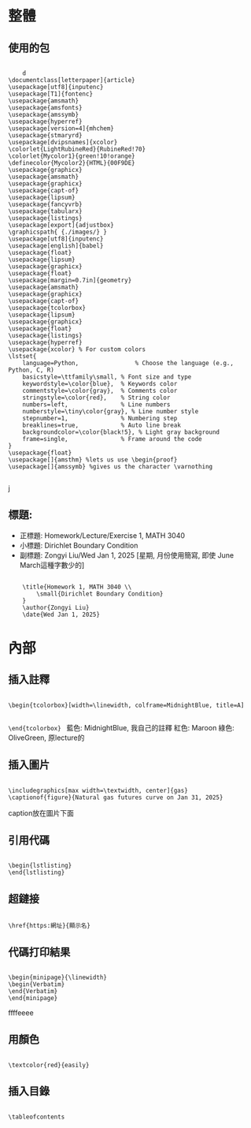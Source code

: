 # 整體
## 使用的包
<code>
	d
\documentclass[letterpaper]{article} 
\usepackage[utf8]{inputenc}
\usepackage[T1]{fontenc}
\usepackage{amsmath}
\usepackage{amsfonts}
\usepackage{amssymb}
\usepackage{hyperref}
\usepackage[version=4]{mhchem}
\usepackage{stmaryrd}
\usepackage[dvipsnames]{xcolor}
\colorlet{LightRubineRed}{RubineRed!70}
\colorlet{Mycolor1}{green!10!orange}
\definecolor{Mycolor2}{HTML}{00F9DE}
\usepackage{graphicx}
\usepackage{amsmath}
\usepackage{graphicx}
\usepackage{capt-of}
\usepackage{lipsum}
\usepackage{fancyvrb}
\usepackage{tabularx}
\usepackage{listings}
\usepackage[export]{adjustbox}
\graphicspath{ {./images/} }
\usepackage[utf8]{inputenc}
\usepackage[english]{babel}
\usepackage{float}
\usepackage{lipsum}
\usepackage{graphicx}
\usepackage{float}
\usepackage[margin=0.7in]{geometry}
\usepackage{amsmath}
\usepackage{graphicx}
\usepackage{capt-of}
\usepackage{tcolorbox}
\usepackage{lipsum}
\usepackage{graphicx}
\usepackage{float}
\usepackage{listings}
\usepackage{hyperref} 
\usepackage{xcolor} % For custom colors
\lstset{
	language=Python,                % Choose the language (e.g., Python, C, R)
	basicstyle=\ttfamily\small, % Font size and type
	keywordstyle=\color{blue},  % Keywords color
	commentstyle=\color{gray},  % Comments color
	stringstyle=\color{red},    % String color
	numbers=left,               % Line numbers
	numberstyle=\tiny\color{gray}, % Line number style
	stepnumber=1,               % Numbering step
	breaklines=true,            % Auto line break
	backgroundcolor=\color{black!5}, % Light gray background
	frame=single,               % Frame around the code
}
\usepackage{float}
\usepackage[]{amsthm} %lets us use \begin{proof}
\usepackage[]{amssymb} %gives us the character \varnothing
	
</code>


j

## 標題: 
* 正標題: Homework/Lecture/Exercise 1, MATH 3040
* 小標題: Dirichlet Boundary Condition
* 副標題: Zongyi Liu/Wed Jan 1, 2025 [星期, 月份使用簡寫, 即使 June March這種字數少的]

<code>
	\title{Homework 1, MATH 3040 \\
		\small{Dirichlet Boundary Condition}
	}
	\author{Zongyi Liu}
	\date{Wed Jan 1, 2025}
</code>

# 內部
## 插入註釋
<code>
\begin{tcolorbox}[width=\linewidth, colframe=MidnightBlue, title=A]

\end{tcolorbox}
</code>
藍色: MidnightBlue, 我自己的註釋
紅色: Maroon
綠色: OliveGreen, 原lecture的
## 插入圖片
<code>
\includegraphics[max width=\textwidth, center]{gas}
\captionof{figure}{Natural gas futures curve on Jan 31, 2025}
</code>

caption放在圖片下面

## 引用代碼
<code>
\begin{lstlisting}
\end{lstlisting}
</code>

## 超鏈接
<code>
\href{https:網址}{顯示名}
</code>

## 代碼打印結果
<code>
\begin{minipage}{\linewidth}
\begin{Verbatim}
\end{Verbatim}
\end{minipage}
</code>

ffffeeee
## 用顏色
<code>
\textcolor{red}{easily}
</code>


## 插入目錄
<code>
\tableofcontents
</code>
